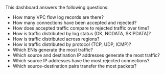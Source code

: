 This dashboard answers the following questions:

- How many VPC flow log records are there?
- How many connections have been accepted and rejected?
- How does accepted traffic compare to rejected traffic over time?
- How is traffic distributed by log status (OK, NODATA, SKIPDATA)?
- How is traffic distributed across regions?
- How is traffic distributed by protocol (TCP, UDP, ICMP)?
- Which ENIs generate the most traffic?
- Which source and destination IP addresses generate the most traffic?
- Which source IP addresses have the most rejected connections?
- Which source-destination pairs transfer the most packets?
